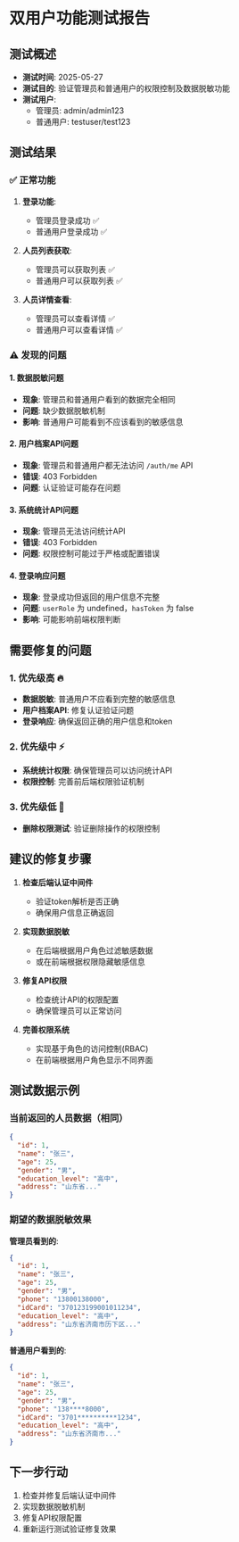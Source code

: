 # 双用户功能测试报告

## 测试概述
- **测试时间**: 2025-05-27
- **测试目的**: 验证管理员和普通用户的权限控制及数据脱敏功能
- **测试用户**: 
  - 管理员: admin/admin123
  - 普通用户: testuser/test123

## 测试结果

### ✅ 正常功能
1. **登录功能**: 
   - 管理员登录成功 ✅
   - 普通用户登录成功 ✅

2. **人员列表获取**:
   - 管理员可以获取列表 ✅
   - 普通用户可以获取列表 ✅

3. **人员详情查看**:
   - 管理员可以查看详情 ✅
   - 普通用户可以查看详情 ✅

### ⚠️ 发现的问题

#### 1. 数据脱敏问题
- **现象**: 管理员和普通用户看到的数据完全相同
- **问题**: 缺少数据脱敏机制
- **影响**: 普通用户可能看到不应该看到的敏感信息

#### 2. 用户档案API问题
- **现象**: 管理员和普通用户都无法访问 `/auth/me` API
- **错误**: 403 Forbidden
- **问题**: 认证验证可能存在问题

#### 3. 系统统计API问题
- **现象**: 管理员无法访问统计API
- **错误**: 403 Forbidden
- **问题**: 权限控制可能过于严格或配置错误

#### 4. 登录响应问题
- **现象**: 登录成功但返回的用户信息不完整
- **问题**: `userRole` 为 undefined，`hasToken` 为 false
- **影响**: 可能影响前端权限判断

## 需要修复的问题

### 1. 优先级高 🔥
- **数据脱敏**: 普通用户不应看到完整的敏感信息
- **用户档案API**: 修复认证验证问题
- **登录响应**: 确保返回正确的用户信息和token

### 2. 优先级中 ⚡
- **系统统计权限**: 确保管理员可以访问统计API
- **权限控制**: 完善前后端权限验证机制

### 3. 优先级低 📝
- **删除权限测试**: 验证删除操作的权限控制

## 建议的修复步骤

1. **检查后端认证中间件**
   - 验证token解析是否正确
   - 确保用户信息正确返回

2. **实现数据脱敏**
   - 在后端根据用户角色过滤敏感数据
   - 或在前端根据权限隐藏敏感信息

3. **修复API权限**
   - 检查统计API的权限配置
   - 确保管理员可以正常访问

4. **完善权限系统**
   - 实现基于角色的访问控制(RBAC)
   - 在前端根据用户角色显示不同界面

## 测试数据示例

### 当前返回的人员数据（相同）
```json
{
  "id": 1,
  "name": "张三",
  "age": 25,
  "gender": "男",
  "education_level": "高中",
  "address": "山东省..."
}
```

### 期望的数据脱敏效果
**管理员看到的**:
```json
{
  "id": 1,
  "name": "张三",
  "age": 25,
  "gender": "男",
  "phone": "13800138000",
  "idCard": "370123199001011234",
  "education_level": "高中",
  "address": "山东省济南市历下区..."
}
```

**普通用户看到的**:
```json
{
  "id": 1,
  "name": "张三",
  "age": 25,
  "gender": "男",
  "phone": "138****8000",
  "idCard": "3701**********1234",
  "education_level": "高中",
  "address": "山东省济南市..."
}
```

## 下一步行动
1. 检查并修复后端认证中间件
2. 实现数据脱敏机制
3. 修复API权限配置
4. 重新运行测试验证修复效果
